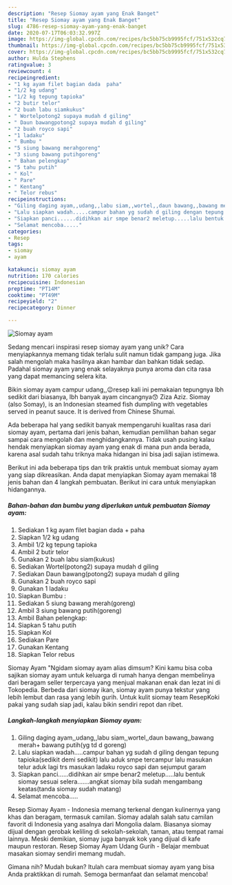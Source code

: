 ```yaml
---
description: "Resep Siomay ayam yang Enak Banget"
title: "Resep Siomay ayam yang Enak Banget"
slug: 4786-resep-siomay-ayam-yang-enak-banget
date: 2020-07-17T06:03:32.997Z
image: https://img-global.cpcdn.com/recipes/bc5bb75cb9995fcf/751x532cq70/siomay-ayam-foto-resep-utama.jpg
thumbnail: https://img-global.cpcdn.com/recipes/bc5bb75cb9995fcf/751x532cq70/siomay-ayam-foto-resep-utama.jpg
cover: https://img-global.cpcdn.com/recipes/bc5bb75cb9995fcf/751x532cq70/siomay-ayam-foto-resep-utama.jpg
author: Hulda Stephens
ratingvalue: 3
reviewcount: 4
recipeingredient:
- "1 kg ayam filet bagian dada  paha"
- "1/2 kg udang"
- "1/2 kg tepung tapioka"
- "2 butir telor"
- "2 buah labu siamkukus"
- " Wortelpotong2 supaya mudah d giling"
- " Daun bawangpotong2 supaya mudah d giling"
- "2 buah royco sapi"
- "1 ladaku"
- " Bumbu "
- "5 siung bawang merahgoreng"
- "3 siung bawang putihgoreng"
- " Bahan pelengkap"
- "5 tahu putih"
- " Kol"
- " Pare"
- " Kentang"
- " Telor rebus"
recipeinstructions:
- "Giling daging ayam,,udang,,labu siam,,wortel,,daun bawang,,bawang merah+ bawang putih(yg td d goreng)"
- "Lalu siapkan wadah.....campur bahan yg sudah d giling dengan tepung tapioka(sedikit demi sedikit) lalu aduk smpe tercampur lalu masukan telur aduk lagi trs masukan ladaku royco sapi dan sejumput garam"
- "Siapkan panci......didihkan air smpe benar2 meletup.....lalu bentuk siomay sesuai selera.......angkat siomay bila sudah mengambang keatas(tanda siomay sudah matang)"
- "Selamat mencoba....."
categories:
- Resep
tags:
- siomay
- ayam

katakunci: siomay ayam 
nutrition: 170 calories
recipecuisine: Indonesian
preptime: "PT14M"
cooktime: "PT49M"
recipeyield: "2"
recipecategory: Dinner

---
```



![Siomay ayam](https://img-global.cpcdn.com/recipes/bc5bb75cb9995fcf/751x532cq70/siomay-ayam-foto-resep-utama.jpg)

Sedang mencari inspirasi resep siomay ayam yang unik? Cara menyiapkannya memang tidak terlalu sulit namun tidak gampang juga. Jika salah mengolah maka hasilnya akan hambar dan bahkan tidak sedap. Padahal siomay ayam yang enak selayaknya punya aroma dan cita rasa yang dapat memancing selera kita.

Bikin siomay ayam campur udang,,😉resep kali ini pemakaian tepungnya lbh sedikit dari biasanya, lbh banyak ayam cincangnya😙 Ziza Aziz. Siomay (also Somay), is an Indonesian steamed fish dumpling with vegetables served in peanut sauce. It is derived from Chinese Shumai.

Ada beberapa hal yang sedikit banyak mempengaruhi kualitas rasa dari siomay ayam, pertama dari jenis bahan, kemudian pemilihan bahan segar sampai cara mengolah dan menghidangkannya. Tidak usah pusing kalau hendak menyiapkan siomay ayam yang enak di mana pun anda berada, karena asal sudah tahu triknya maka hidangan ini bisa jadi sajian istimewa.


Berikut ini ada beberapa tips dan trik praktis untuk membuat siomay ayam yang siap dikreasikan. Anda dapat menyiapkan Siomay ayam memakai 18 jenis bahan dan 4 langkah pembuatan. Berikut ini cara untuk menyiapkan hidangannya.

<!--inarticleads1-->

##### Bahan-bahan dan bumbu yang diperlukan untuk pembuatan Siomay ayam:

1. Sediakan 1 kg ayam filet bagian dada + paha
1. Siapkan 1/2 kg udang
1. Ambil 1/2 kg tepung tapioka
1. Ambil 2 butir telor
1. Gunakan 2 buah labu siam(kukus)
1. Sediakan  Wortel(potong2) supaya mudah d giling
1. Sediakan  Daun bawang(potong2) supaya mudah d giling
1. Gunakan 2 buah royco sapi
1. Gunakan 1 ladaku
1. Siapkan  Bumbu :
1. Sediakan 5 siung bawang merah(goreng)
1. Ambil 3 siung bawang putih(goreng)
1. Ambil  Bahan pelengkap:
1. Siapkan 5 tahu putih
1. Siapkan  Kol
1. Sediakan  Pare
1. Gunakan  Kentang
1. Siapkan  Telor rebus


Siomay Ayam &#34;Ngidam siomay ayam alias dimsum? Kini kamu bisa coba sajikan siomay ayam untuk keluarga di rumah hanya dengan membelinya dari beragam seller terpercaya yang menjual makanan enak dan lezat ini di Tokopedia. Berbeda dari siomay ikan, siomay ayam punya tekstur yang lebih lembut dan rasa yang lebih gurih. Untuk kulit siomay team ResepKoki pakai yang sudah siap jadi, kalau bikin sendiri repot dan ribet. 

<!--inarticleads2-->

##### Langkah-langkah menyiapkan Siomay ayam:

1. Giling daging ayam,,udang,,labu siam,,wortel,,daun bawang,,bawang merah+ bawang putih(yg td d goreng)
1. Lalu siapkan wadah.....campur bahan yg sudah d giling dengan tepung tapioka(sedikit demi sedikit) lalu aduk smpe tercampur lalu masukan telur aduk lagi trs masukan ladaku royco sapi dan sejumput garam
1. Siapkan panci......didihkan air smpe benar2 meletup.....lalu bentuk siomay sesuai selera.......angkat siomay bila sudah mengambang keatas(tanda siomay sudah matang)
1. Selamat mencoba.....


Resep Siomay Ayam - Indonesia memang terkenal dengan kulinernya yang khas dan beragam, termasuk camilan. Siomay adalah salah satu camilan favorit di Indonesia yang asalnya dari Mongolia dalam. Biasanya siomay dijual dengan gerobak keliling di sekolah-sekolah, taman, atau tempat ramai lainnya. Meski demikian, siomay juga banyak kok yang dijual di kafe maupun restoran. Resep Siomay Ayam Udang Gurih - Belajar membuat masakan siomay sendiri memang mudah. 

Gimana nih? Mudah bukan? Itulah cara membuat siomay ayam yang bisa Anda praktikkan di rumah. Semoga bermanfaat dan selamat mencoba!
